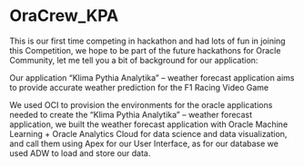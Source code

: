 # OraCrew_KPA
This is our first time competing in hackathon and had lots of fun in joining this Competition, we hope to be part of the future hackathons for Oracle Community, 
let me tell you a bit of background for our application:

Our application “Klima Pythia Analytika” – weather forecast application aims to provide accurate weather prediction for the F1 Racing Video Game

We used OCI to provision the environments for the oracle applications needed to create the “Klima Pythia Analytika” – weather forecast application, 
we built the weather forecast application with Oracle Machine Learning + Oracle Analytics Cloud for data science and data visualization, 
and call them using Apex for our User Interface, as for our database we used ADW to load and store our data.
